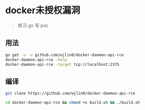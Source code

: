 # docker未授权漏洞

> 练习 go 写 poc

## 用法
```bash
go get -u -v github.com/wjlin0/docker-daemon-api-rce
docker-daemon-api-rce -help
docker-daemon-api-rce -target tcp://localhost:2375
```


## 编译
```bash
git clone https://github.com/wjlin0/docker-daemon-api-rce

cd docker-daemon-api-rce && chmod +x build.sh && ./build.sh
```
